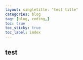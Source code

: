 ```yaml
---
layout: singletitle: "test title"
categories: blog
tag: [blog, coding,]
toc: true
toc_sticky: true
toc_label: index
---
```


## test
